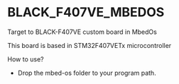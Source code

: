 # BLACK_F407VE_MBEDOS
 Target to BLACK-F407VE custom board in MbedOs
 
 This board is based in STM32F407VETx microcontroller

How to use?
 - Drop the mbed-os folder to your program path.
